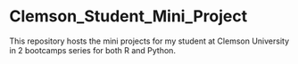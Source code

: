 # Clemson_Student_Mini_Project
This repository hosts the mini projects for my student at Clemson University in 2 bootcamps series for both R and Python.
